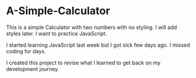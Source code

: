 # A-Simple-Calculator

This is a simple Calculator with two numbers with no styling. I will add styles later. I want to practice JavaScript.

I started learning JavaScript last week but I got sick few days ago. I missed coding for days. 

I created this project to revise what I learned to get back on my development journey.